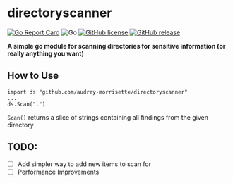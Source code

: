 # directoryscanner
[![Go Report Card](https://goreportcard.com/badge/github.com/audrey-morrisette/directoryscanner)](https://goreportcard.com/report/github.com/audrey-morrisette/directoryscanner) ![Go](https://github.com/audrey-morrisette/directoryscanner/workflows/Go/badge.svg) [![GitHub license](https://img.shields.io/github/license/Naereen/StrapDown.js.svg)](https://github.com/Naereen/StrapDown.js/blob/master/LICENSE) [![GitHub release](https://img.shields.io/github/release/Naereen/StrapDown.js.svg)](https://github.com/audrey-morrisette/directoryscanner/releases)



**A simple go module for scanning directories for sensitive information (or really anything you want)**

## How to Use

```
import ds "github.com/audrey-morrisette/directoryscanner"
...
ds.Scan(".")
```

`Scan()` returns a slice of strings containing all findings from the given directory

## TODO:
- [ ] Add simpler way to add new items to scan for
- [ ] Performance Improvements
